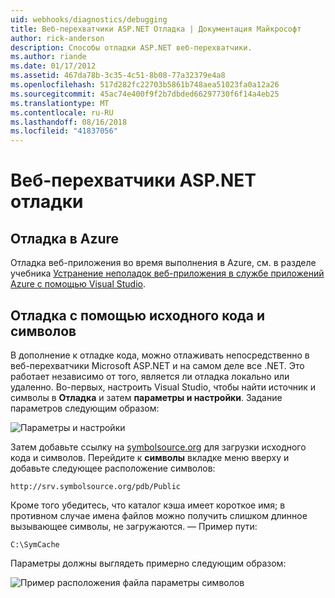 ```yaml
---
uid: webhooks/diagnostics/debugging
title: Веб-перехватчики ASP.NET Отладка | Документация Майкрософт
author: rick-anderson
description: Способы отладки ASP.NET веб-перехватчики.
ms.author: riande
ms.date: 01/17/2012
ms.assetid: 467da78b-3c35-4c51-8b08-77a32379e4a8
ms.openlocfilehash: 517d282fc22703b5861b748aea51023fa0a12a26
ms.sourcegitcommit: 45ac74e400f9f2b7dbded66297730f6f14a4eb25
ms.translationtype: MT
ms.contentlocale: ru-RU
ms.lasthandoff: 08/16/2018
ms.locfileid: "41837056"
---
```

# <a name="aspnet-webhooks-debugging"></a>Веб-перехватчики ASP.NET отладки  

## <a name="debugging-in-azure"></a>Отладка в Azure

Отладка веб-приложения во время выполнения в Azure, см. в разделе учебника [Устранение неполадок веб-приложения в службе приложений Azure с помощью Visual Studio](https://azure.microsoft.com/documentation/articles/web-sites-dotnet-troubleshoot-visual-studio/#webserverlogs).

## <a name="debugging-with-source-and-symbols"></a>Отладка с помощью исходного кода и символов

В дополнение к отладке кода, можно отлаживать непосредственно в веб-перехватчики Microsoft ASP.NET и на самом деле все .NET. Это работает независимо от того, является ли отладка локально или удаленно. Во-первых, настроить Visual Studio, чтобы найти источник и символы в **Отладка** и затем **параметры и настройки**. Задание параметров следующим образом:

![Параметры и настройки](_static/SourceSymbols.png)

Затем добавьте ссылку на [symbolsource.org](http://symbolsource.org) для загрузки исходного кода и символов. Перейдите к **символы** вкладке меню вверху и добавьте следующее расположение символов:

```
http://srv.symbolsource.org/pdb/Public
```

Кроме того убедитесь, что каталог кэша имеет короткое имя; в противном случае имена файлов можно получить слишком длинное вызывающее символы, не загружаются. — Пример пути:

```
C:\SymCache
```

Параметры должны выглядеть примерно следующим образом:

![Пример расположения файла параметры символов](_static/SymSource.png)
